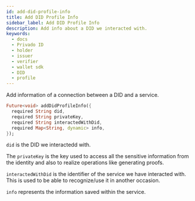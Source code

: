 ```yaml
---
id: add-did-profile-info
title: Add DID Profile Info
sidebar_label: Add DID Profile Info
description: Add info about a DID we interacted with.
keywords:
  - docs
  - Privado ID
  - holder
  - issuer
  - verifier
  - wallet sdk
  - DID
  - profile
---
```


Add information of a connection between a DID and a service.

```dart
Future<void> addDidProfileInfo({
  required String did,
  required String privateKey,
  required String interactedWithDid,
  required Map<String, dynamic> info,
});
```

`did` is the DID we interactedd with.

The `privateKey` is the key used to access all the sensitive information from the identity and also to realize operations like generating proofs.

`interactedWithDid` is the identifier of the service we have interacted with. This is used to be able to recognize/use it in another occasion.

`info` represents the information saved within the service.
